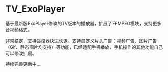 # TV_ExoPlayer

基于最新版ExoPlayer修改的TV版本的播放器，扩展了FFMPEG模块，支持更多音视频格式。

非常稳定，支持遥控器快进快退。支持自定义片头广告：视频广告、图片广告（Gif、静态图片均支持）等功能，已经适配手机播放，手机操作的其他功能自己可以修改扩展。

持续完善更新中...

